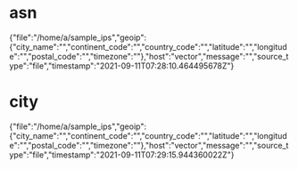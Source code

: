 # asn
{"file":"/home/a/sample_ips","geoip":{"city_name":"","continent_code":"","country_code":"","latitude":"","longitude":"","postal_code":"","timezone":""},"host":"vector","message":"","source_type":"file","timestamp":"2021-09-11T07:28:10.464495678Z"}
# city
{"file":"/home/a/sample_ips","geoip":{"city_name":"","continent_code":"","country_code":"","latitude":"","longitude":"","postal_code":"","timezone":""},"host":"vector","message":"","source_type":"file","timestamp":"2021-09-11T07:29:15.944360022Z"}
